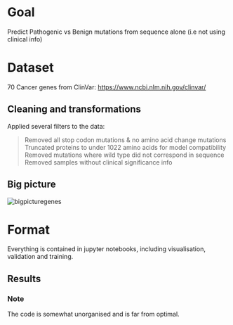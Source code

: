 # Goal
Predict Pathogenic vs Benign mutations from sequence alone  (i.e not using clinical info)

# Dataset
70 Cancer genes from ClinVar: https://www.ncbi.nlm.nih.gov/clinvar/ 

## Cleaning and transformations
Applied several filters to the data:
>Removed all stop codon mutations & no amino acid change mutations <br>
Truncated proteins to under 1022 amino acids for model compatibility<br>
Removed mutations where wild type did not correspond in sequence<br>
Removed samples without clinical significance info

## Big picture
![bigpicturegenes](https://user-images.githubusercontent.com/73180998/233119220-301c38e9-6f27-4b8a-9301-753e7d055e6c.png)

# Format
Everything is contained in jupyter notebooks, including visualisation, validation and training.


## Results 


### Note
The code is somewhat unorganised and is far from optimal.
